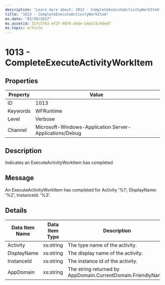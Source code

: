 ```yaml
---
description: "Learn more about: 1013 - CompleteExecuteActivityWorkItem"
title: "1013 - CompleteExecuteActivityWorkItem"
ms.date: "03/30/2017"
ms.assetid: 31fc57b3-ef2f-48f0-a5de-b4e2c5c9ded7
ms.topic: article
---
```

# 1013 - CompleteExecuteActivityWorkItem

## Properties

| Property | Value |
| - | - |
|ID|1013|  
|Keywords|WFRuntime|  
|Level|Verbose|  
|Channel|Microsoft-Windows-Application Server-Applications/Debug|  
  
## Description  

 Indicates an ExecuteActivityWorkItem has completed  
  
## Message  

 An ExecuteActivityWorkItem has completed for Activity '%1', DisplayName: '%2', InstanceId: '%3'.  
  
## Details  
  
|Data Item Name|Data Item Type|Description|  
|--------------------|--------------------|-----------------|  
|Activity|xs:string|The type name of the activity.|  
|DisplayName|xs:string|The display name of the activity.|  
|InstanceId|xs:string|The instance id of the activity.|  
|AppDomain|xs:string|The string returned by AppDomain.CurrentDomain.FriendlyName.|
